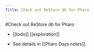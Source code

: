 ---Title: Check out ReStore db for Pharo---#Check out ReStore db for Pharo- [[todo]] [[exploration]]- See details in [[Pharo Days notes]].